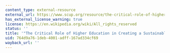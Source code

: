 ```yaml
---
content_type: external-resource
external_url: https://www.scup.org/resource/the-critical-role-of-higher-education-in-creating-a-sustainable-future/
has_external_license_warning: true
license: https://en.wikipedia.org/wiki/All_rights_reserved
status: ''
title: '"The Critical Role of Higher Education in Creating a Sustainable Future."'
uid: 764d9a76-1deb-4001-adff-167ad334cf69
wayback_url: ''
---
```

